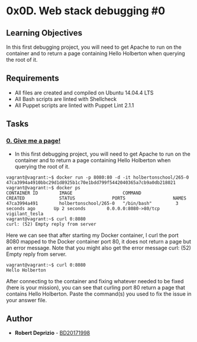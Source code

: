 # 0x0D. Web stack debugging #0

## Learning Objectives

In this first debugging project, you will need to get Apache to run on the container and to return a page containing Hello Holberton when querying the root of it.

## Requirements

- All files are created and compiled on Ubuntu 14.04.4 LTS
- All Bash scripts are linted with Shellcheck
- All Puppet scripts are linted with Puppet Lint 2.1.1

## Tasks

### [0. Give me a page!](./0-give_me_a_page)

- In this first debugging project, you will need to get Apache to run on the container and to return a page containing Hello Holberton when querying the root of it.

```
vagrant@vagrant:~$ docker run -p 8080:80 -d -it holbertonschool/265-0
47ca3994a4910bbc29d1d8925b1c70e1bdd799f5442040365a7cb9a0db218021
vagrant@vagrant:~$ docker ps
CONTAINER ID        IMAGE                   COMMAND             CREATED             STATUS              PORTS                  NAMES
47ca3994a491        holbertonschool/265-0   "/bin/bash"         3 seconds ago       Up 2 seconds        0.0.0.0:8080->80/tcp   vigilant_tesla
vagrant@vagrant:~$ curl 0:8080
curl: (52) Empty reply from server
```

Here we can see that after starting my Docker container, I curl the port 8080 mapped to the Docker container port 80, it does not return a page but an error message. Note that you might also get the error message curl: (52) Empty reply from server.

```
vagrant@vagrant:~$ curl 0:8080
Hello Holberton
```

After connecting to the container and fixing whatever needed to be fixed (here is your mission), you can see that curling port 80 return a page that contains Hello Holberton. Paste the command(s) you used to fix the issue in your answer file.


## Author
* **Robert Deprizio** - [BD20171998](https://github.com/BD20171998)
